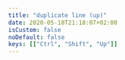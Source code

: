 ```yaml
---
title: "duplicate line (up)"
date: 2020-05-18T21:18:07+02:00
isCustom: false
noDefault: false
keys: [["Ctrl", "Shift", "Up"]]
---
```


